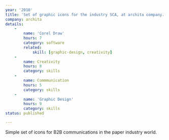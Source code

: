 ```yaml
---
year: '2010'
title: 'Set of graphic icons for the industry SCA, at archita company.'
company: archita
details:
    -
        name: 'Corel Draw'
        hours: 7
        category: software
        related:
            skill: [graphic-design, creativity]
    -
        name: Creativity
        hours: 8
        category: skills
    -
        name: Commmunication
        hours: 5
        category: skills
    -
        name: 'Graphic Design'
        hours: 9
        category: skills
status: published

---
```

Simple set of icons for B2B communications in the paper industry world.
